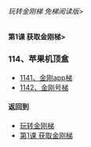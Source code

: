 ###### 玩转金刚梯 免梯阅读版>
#### 第1课 获取金刚梯>

### 114、苹果机顶盒

- [1141、金刚app梯 ](https://github.com/a2zitpro/web/blob/master/LadderFree/LadderGet/Apple/TVBox/LadderApp.md)
- [1142、金刚号梯  ](https://github.com/a2zitpro/web/blob/master/LadderFree/LadderGet/Apple/TVBox/LadderKKID.md)



#### 返回到
- [玩转金刚梯](https://github.com/a2zitpro/web/blob/master/LadderFree/main.md)
- [第1课 获取金刚梯](https://github.com/a2zitpro/web/blob/master/LadderFree/LadderGet/LadderGet.md)






